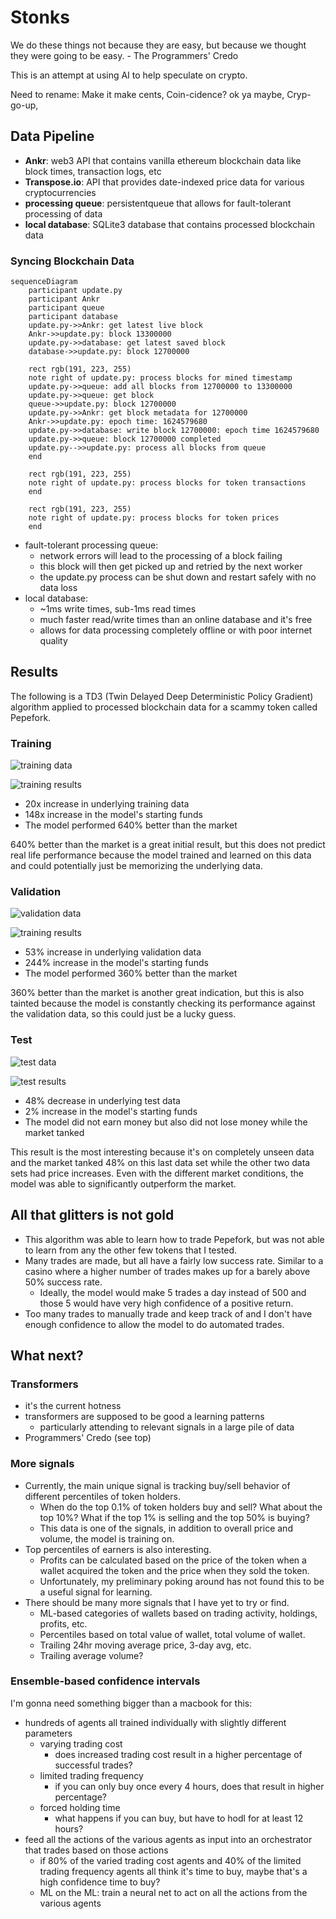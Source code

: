 # Stonks

We do these things not because they are easy, but because we thought they were going to be easy. - The Programmers' Credo

This is an attempt at using AI to help speculate on crypto.

Need to rename: Make it make cents, Coin-cidence? ok ya maybe, Cryp-go-up, 

## Data Pipeline

* **Ankr**: web3 API that contains vanilla ethereum blockchain data like block times, transaction logs, etc
* **Transpose.io**: API that provides date-indexed price data for various cryptocurrencies
* **processing queue**: persistentqueue that allows for fault-tolerant processing of data
* **local database**: SQLite3 database that contains processed blockchain data

### Syncing Blockchain Data
```mermaid
sequenceDiagram
    participant update.py
    participant Ankr
    participant queue
    participant database
    update.py->>Ankr: get latest live block
    Ankr->>update.py: block 13300000
    update.py->>database: get latest saved block
    database->>update.py: block 12700000
    
    rect rgb(191, 223, 255)
    note right of update.py: process blocks for mined timestamp
    update.py->>queue: add all blocks from 12700000 to 13300000
    update.py->>queue: get block
    queue->>update.py: block 12700000
    update.py->>Ankr: get block metadata for 12700000
    Ankr->>update.py: epoch time: 1624579680
    update.py->>database: write block 12700000: epoch time 1624579680
    update.py->>queue: block 12700000 completed
    update.py-->>update.py: process all blocks from queue
    end
    
    rect rgb(191, 223, 255)
    note right of update.py: process blocks for token transactions
    end
    
    rect rgb(191, 223, 255)
    note right of update.py: process blocks for token prices
    end
```
* fault-tolerant processing queue:
  * network errors will lead to the processing of a block failing
  * this block will then get picked up and retried by the next worker
  * the update.py process can be shut down and restart safely with no data loss
* local database:
  * ~1ms write times, sub-1ms read times
  * much faster read/write times than an online database and it's free
  * allows for data processing completely offline or with poor internet quality

## Results

The following is a TD3 (Twin Delayed Deep Deterministic Policy Gradient) algorithm 
applied to processed blockchain data for a scammy token called Pepefork.

### Training

![training data](images/Training%20hourly%20price.png)

![training results](images/Training%20results.png)

* 20x increase in underlying training data
* 148x increase in the model's starting funds
* The model performed 640% better than the market

640% better than the market is a great initial result, but this does not predict real 
life performance because the model trained and learned on this data and could potentially 
just be memorizing the underlying data.

### Validation

![validation data](images/Validation%20hourly%20price.png)

![training results](images/Validation%20results.png)

* 53% increase in underlying validation data
* 244% increase in the model's starting funds
* The model performed 360% better than the market

360% better than the market is another great indication, but this is also tainted because
the model is constantly checking its performance against the validation data, so this could
just be a lucky guess.

### Test

![test data](images/Test%20hourly%20price.png)

![test results](images/Test%20results.png)

* 48% decrease in underlying test data
* 2% increase in the model's starting funds
* The model did not earn money but also did not lose money while the market tanked

This result is the most interesting because it's on completely unseen data and the market tanked
48% on this last data set while the other two data sets had price increases. Even with the different
market conditions, the model was able to significantly outperform the market.

## All that glitters is not gold

* This algorithm was able to learn how to trade Pepefork, but was not able to learn from any the
other few tokens that I tested.
* Many trades are made, but all have a fairly low success rate. Similar to a casino where a higher number
of trades makes up for a barely above 50% success rate.
  * Ideally, the model would make 5 trades a day instead of 500 and those 5 would have
  very high confidence of a positive return.
* Too many trades to manually trade and keep track of and I don't have enough confidence to allow the model
to do automated trades. 


## What next?

### Transformers

* it's the current hotness
* transformers are supposed to be good a learning patterns
  * particularly attending to relevant signals in a large pile of data
* Programmers' Credo (see top)

### More signals

* Currently, the main unique signal is tracking buy/sell behavior of different percentiles of
token holders.
  * When do the top 0.1% of token holders buy and sell? What about the top 10%? What if the top
  1% is selling and the top 50% is buying?
  * This data is one of the signals, in addition to overall price and volume, the model is training on. 
* Top percentiles of earners is also interesting. 
  * Profits can be calculated based on the price of the token when a wallet acquired the token 
  and the price when they sold the token.
  * Unfortunately, my preliminary poking around has not found this to be a useful signal for learning.
* There should be many more signals that I have yet to try or find.
  * ML-based categories of wallets based on trading activity, holdings, profits, etc.
  * Percentiles based on total value of wallet, total volume of wallet. 
  * Trailing 24hr moving average price, 3-day avg, etc.
  * Trailing average volume?

### Ensemble-based confidence intervals

I'm gonna need something bigger than a macbook for this:
* hundreds of agents all trained individually with slightly different parameters
  * varying trading cost
    * does increased trading cost result in a higher percentage of successful trades?
  * limited trading frequency
    * if you can only buy once every 4 hours, does that result in higher percentage?
  * forced holding time
    * what happens if you can buy, but have to hodl for at least 12 hours?
* feed all the actions of the various agents as input into an orchestrator that trades based on those actions
  * if 80% of the varied trading cost agents and 40% of the limited trading frequency agents
  all think it's time to buy, maybe that's a high confidence time to buy?
  * ML on the ML: train a neural net to act on all the actions from the various agents
